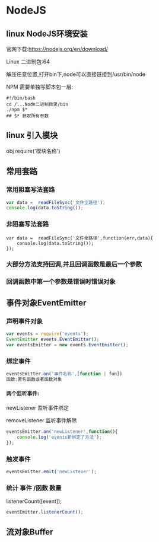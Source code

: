 # NodeJS

## linux NodeJS环境安装

官网下载:https://nodejs.org/en/download/

Linux 二进制包:64

解压任意位置,打开bin下,node可以直接链接到/usr/bin/node

NPM 需要单独写脚本包一层:

```shell
#!/bin/bash
cd /...Node二进制目录/bin
./npm $*
## $* 获取所有参数
```

## linux   引入模块

obj require('模块名称')

## 常用套路

### 常用阻塞写法套路

```javascript
var data =  readFileSync('文件全路径');
console.log(data.toString());
```

### 非阻塞写法套路

```
var data =  readFileSync('文件全路径',function(err,data){
    console.log(data.toString());
});
```

### 大部分方法支持回调,并且回调函数是最后一个参数

### 回调函数中第一个参数是错误时错误对象



## 事件对象EventEmitter

### 声明事件对象

```javascript
var events = require('events');
EventEmitter events.EventEmitter();
var eventsEmitter = new events.EventEmitter();
```

### 绑定事件

```javascript
eventsEmitter.on('事件名称',[function | fun])
函数:匿名函数或者函数对象
```

#### 两个监听事件:

newListener			监听事件绑定

removeListener		监听事件解除

```javascript
eventsEmitter.on('newListener',function(){
    console.log('events新绑定了方法');
});
```

###  触发事件

```javascript
eventsEmitter.emit('newListener');
```

### 统计 事件 /函数 数量

listenerCount([event]);

```javascript
eventEmitter.listenerCount();
```

## 流对象Buffer

